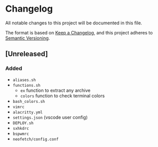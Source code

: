 # Changelog

All notable changes to this project will be documented in this file.

The format is based on [Keep a Changelog](https://keepachangelog.com/en/1.0.0/),
and this project adheres to [Semantic Versioning](https://semver.org/spec/v2.0.0.html).

## [Unreleased]
### Added
- `aliases.sh`
- `functions.sh`
   - `ex` function to extract any archive
   - `colors` function to check terminal colors
- `bash_colors.sh`
- `vimrc`
- `alacritty.yml`
- `settings.json` (vscode user config)
- `DEPLOY.sh`
- `sxhkdrc`
- `bspwmrc`
- `neofetch/config.conf`

